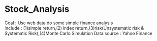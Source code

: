 # Stock_Analysis  
Goal : Use web data do some simple finance analysis  
Include : (1)simple return,(2) index return,(3)risk(Unsystematic risk & Systematic Risk),(4)Monte Carlo Simulation
Data source : Yahoo Finance
